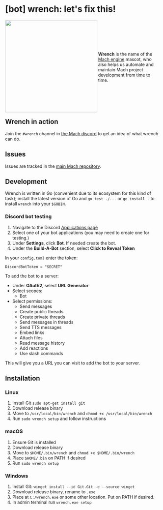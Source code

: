 # [bot] wrench: let's fix this!

<img width="300px" align="left" src="https://raw.githubusercontent.com/hexops/media/b71e82ae9ea20c22a2eb3ab95d8ba48684635620/mach/wrench_rocket.svg">
<br>
<br>
<br>
<br>
<br>
<br>
<strong>Wrench</strong> is the name of the <a href="https://machengine.org">Mach engine</a> mascot, who also helps us automate and maintain Mach project development from time to time.
</div>
<br>
<br>
<br>
<br>
<br>
<br>

## Wrench in action

Join the `#wrench` channel in [the Mach discord](https://discord.gg/XNG3NZgCqp) to get an idea of what wrench can do.

## Issues

Issues are tracked in the [main Mach repository](https://github.com/hexops/mach/issues?q=is%3Aissue+is%3Aopen+label%3Awrench).

## Development

Wrench is written in Go (convenient due to its ecosystem for this kind of task); install the latest version of Go and `go test ./...` or `go install .` to install `wrench` into your `$GOBIN`.

### Discord bot testing

1. Navigate to the Discord [Applications page](https://discordapp.com/developers/applications/me)
2. Select one of your bot applications (you may need to create one for testing.)
3. Under **Settings**, click **Bot**. If needed create the bot.
5. Under the **Build-A-Bot** section, select **Click to Reveal Token**

In your `config.toml` enter the token:

```
DiscordBotToken = "SECRET"
```

To add the bot to a server:

* Under **OAuth2**, select **URL Generator**
* Select scopes:
  * Bot
* Select permissions:
  * Send messages
  * Create public threads
  * Create private threads
  * Send messages in threads
  * Send TTS messages
  * Embed links
  * Attach files
  * Read message history
  * Add reactions
  * Use slash commands

This will give you a URL you can visit to add the bot to your server.

## Installation

### Linux

1. Install Git `sudo apt-get install git`
2. Download release binary
3. Move to `/usr/local/bin/wrench` and `chmod +x /usr/local/bin/wrench`
4. Run `sudo wrench setup` and follow instructions

### macOS

1. Ensure Git is installed
3. Download release binary
4. Move to `$HOME/.bin/wrench` and `chmod +x $HOME/.bin/wrench`
5. Place `$HOME/.bin` on PATH if desired
6. Run `sudo wrench setup`

### Windows

1. Install Git: `winget install --id Git.Git -e --source winget`
2. Download release binary, rename to `.exe`
3. Place at `C:/wrench.exe` or some other location. Put on PATH if desired.
4. In admin terminal run `wrench.exe setup`
